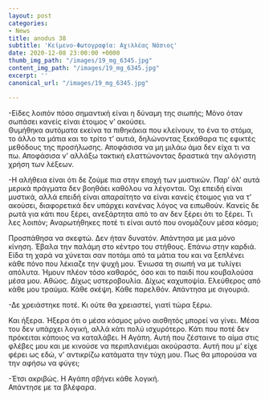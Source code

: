 ```yaml
---
layout: post
categories:
- News
title: anodus 38
subtitle: 'Κείμενο-Φωτογραφία: Αχιλλέας Νάσιος'
date: 2020-12-08 23:00:00 +0000
thumb_img_path: "/images/19_mg_6345.jpg"
content_img_path: "/images/19_mg_6345.jpg"
excerpt: ''
canonical_url: "/images/19_mg_6345.jpg"

---
```

\-Είδες λοιπόν πόσο σημαντική είναι η δύναμη της σιωπής; Μόνο όταν σωπάσει κανείς είναι έτοιμος ν’ ακούσει.    
Θυμήθηκα αυτόματα εκείνα τα πιθηκάκια που κλείνουν, το ένα το στόμα, το άλλο τα μάτια και το τρίτο τ’ αυτιά, δηλώνοντας ξεκάθαρα τις εφικτές μεθόδους της προσήλωσης. Αποφάσισα να μη μιλάω άμα δεν είχα τι να πω. Αποφάσισα ν’ αλλάξω τακτική ελαττώνοντας δραστικά την αλόγιστη χρήση των λέξεων.

\-Η αλήθεια είναι ότι δε ζούμε πια στην εποχή των μυστικών. Παρ’ όλ’ αυτά μερικά πράγματα δεν βοηθάει καθόλου να λέγονται. Όχι επειδή είναι μυστικά, αλλά επειδή είναι απαραίτητο να είναι κανείς έτοιμος για να τ’ ακούσει, διαφορετικά δεν υπάρχει κανένας λόγος να ειπωθούν. Κανείς δε ρωτά για κάτι που ξέρει, ανεξάρτητα από το αν δεν ξέρει ότι το ξέρει. Τι λες λοιπόν; Αναρωτήθηκες ποτέ τι είναι αυτό που ονομάζουν μέσα κόσμο;

Προσπάθησα να σκεφτώ. Δεν ήταν δυνατόν. Απάντησα με μια μόνο κίνηση. Έβαλα την παλάμη στο κέντρο του στήθους. Επάνω στην καρδιά. Είδα τη χαρά να χύνεται σαν ποτάμι από τα μάτια του και να ξεπλένει κάθε πόνο που λέκιαζε την ψυχή μου. Ένιωσα τη σιωπή να με τυλίγει απόλυτα. Ήμουν πλέον τόσο καθαρός, όσο και το παιδί που κουβαλούσα μέσα μου. Αθώος. Δίχως υστεροβουλία. Δίχως καχυποψία. Ελεύθερος από κάθε μου τραύμα. Κάθε σκέψη. Κάθε παρελθόν. Απάντησα με σιγουριά.

\-Δε χρειάστηκε ποτέ. Κι ούτε θα χρειαστεί, γιατί τώρα ξέρω.

Και ήξερα. Ήξερα ότι ο μέσα κόσμος μόνο αισθητός μπορεί να γίνει. Μέσα του δεν υπάρχει λογική, αλλά κάτι πολύ ισχυρότερο. Κάτι που ποτέ δεν πρόκειται κάποιος να καταλάβει. Η Αγάπη. Αυτή που ζέσταινε το αίμα στις φλέβες μου και με κινούσε να περιπλανιέμαι ακούραστα. Αυτή που μ’ είχε φέρει ως εδώ, ν’ αντικρίζω κατάματα την τύχη μου. Πως θα μπορούσα να την αφήσω να φύγει;

\-Έτσι ακριβώς. Η Αγάπη σβήνει κάθε λογική.  
 Απάντησε με τα βλέφαρα.